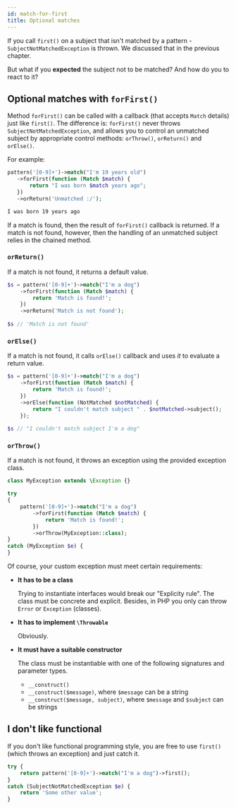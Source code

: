 ```yaml
---
id: match-for-first
title: Optional matches
---
```


If you call `first()` on a subject that isn't matched by a pattern - `SubjectNotMatchedException` is thrown. We discussed
that in the previous chapter. 

But what if you **expected** the subject not to be matched? And how do you to react to it? 

## Optional matches with `forFirst()`

Method `forFirst()` can be called with a callback (that accepts `Match` details) just like `first()`. The difference is:
`forFirst()` never throws `SubjectNotMatchedException`, and allows you to control an unmatched subject by appropriate 
control methods: `orThrow()`, `orReturn()` and `orElse()`.

For example:
```php
pattern('[0-9]+')->match("I'm 19 years old")
   ->forFirst(function (Match $match) {
       return "I was born $match years ago";
   })
   ->orReturn('Unmatched :/');
```
```bash
I was born 19 years ago
```
If a match is found, then the result of `forFirst()` callback is returned. If a match is not found, however, then the 
handling of an unmatched subject relies in the chained method.

### `orReturn()`

If a match is not found, it returns a default value.

```php
$s = pattern('[0-9]+')->match("I'm a dog")
    ->forFirst(function (Match $match) {
        return 'Match is found!';
    })
    ->orReturn('Match is not found');
    
$s // 'Match is not found'
```

### `orElse()`

If a match is not found, it calls `orElse()` callback and uses *it* to evaluate a return value.

```php
$s = pattern('[0-9]+')->match("I'm a dog")
    ->forFirst(function (Match $match) {
        return 'Match is found!';
    })
    ->orElse(function (NotMatched $notMatched) { 
        return "I couldn't match subject " . $notMatched->subject();
    });
    
$s // "I couldn't match subject I'm a dog"
```

### `orThrow()`

If a match is not found, it throws an exception using the provided exception class.

```php
class MyException extends \Exception {}

try 
{
    pattern('[0-9]+')->match("I'm a dog")
        ->forFirst(function (Match $match) {
            return 'Match is found!';
        })
        ->orThrow(MyException::class);
}
catch (MyException $e) {
}
```

Of course, your custom exception must meet certain requirements:

- **It has to be a class**
  
  Trying to instantiate interfaces would break our "Explicity rule". The class must be concrete and explicit. Besides,
  in PHP you only can throw `Error` or `Exception` (classes).

- **It has to implement `\Throwable`**
  
  Obviously.

- **It must have a suitable constructor**

  The class must be instantiable with one of the following signatures and parameter types.

   - `__construct()`
   - `__construct($message)`, where `$message` can be a string
   - `__construct($message, subject)`, where `$message` and `$subject` can be strings

## I don't like functional

If you don't like functional programming style, you are free to use `first()` (which throws an exception) and 
just catch it.

```php
try {
    return pattern('[0-9]+')->match("I'm a dog")->first();
}
catch (SubjectNotMatchedException $e) {
    return 'Some other value';
}
```
